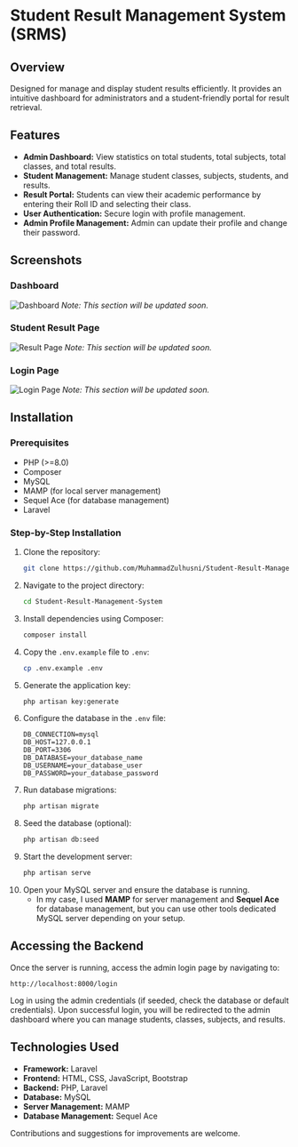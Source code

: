 # Student Result Management System (SRMS)

## Overview
Designed for manage and display student results efficiently. It provides an intuitive dashboard for administrators and a student-friendly portal for result retrieval.

## Features
- **Admin Dashboard:** View statistics on total students, total subjects, total classes, and total results.
- **Student Management:** Manage student classes, subjects, students, and results.
- **Result Portal:** Students can view their academic performance by entering their Roll ID and selecting their class.
- **User Authentication:** Secure login with profile management.
- **Admin Profile Management:** Admin can update their profile and change their password.

## Screenshots
### Dashboard
![Dashboard](./path-to-dashboard-image.png)
*Note: This section will be updated soon.*

### Student Result Page
![Result Page](./path-to-result-page.png)
*Note: This section will be updated soon.*

### Login Page
![Login Page](./path-to-login-image.png)
*Note: This section will be updated soon.*

## Installation
### Prerequisites
- PHP (>=8.0)
- Composer
- MySQL
- MAMP (for local server management)
- Sequel Ace (for database management)
- Laravel

### Step-by-Step Installation
1. Clone the repository:
   ```sh
   git clone https://github.com/MuhammadZulhusni/Student-Result-Management-System.git
   ```
2. Navigate to the project directory:
   ```sh
   cd Student-Result-Management-System
   ```
3. Install dependencies using Composer:
   ```sh
   composer install
   ```
4. Copy the `.env.example` file to `.env`:
   ```sh
   cp .env.example .env
   ```
5. Generate the application key:
   ```sh
   php artisan key:generate
   ```
6. Configure the database in the `.env` file:
   ```env
   DB_CONNECTION=mysql
   DB_HOST=127.0.0.1
   DB_PORT=3306
   DB_DATABASE=your_database_name
   DB_USERNAME=your_database_user
   DB_PASSWORD=your_database_password
   ```
7. Run database migrations:
   ```sh
   php artisan migrate
   ```
8. Seed the database (optional):
   ```sh
   php artisan db:seed
   ```
9. Start the development server:
   ```sh
   php artisan serve
   ```
10. Open your MySQL server and ensure the database is running. 
    - In my case, I used **MAMP** for server management and **Sequel Ace** for database management, but you can use other tools dedicated MySQL server depending on your setup.

## Accessing the Backend
Once the server is running, access the admin login page by navigating to:

```
http://localhost:8000/login
```

Log in using the admin credentials (if seeded, check the database or default credentials). Upon successful login, you will be redirected to the admin dashboard where you can manage students, classes, subjects, and results.

## Technologies Used
- **Framework:** Laravel
- **Frontend:** HTML, CSS, JavaScript, Bootstrap
- **Backend:** PHP, Laravel
- **Database:** MySQL
- **Server Management:** MAMP
- **Database Management:** Sequel Ace

Contributions and suggestions for improvements are welcome.

